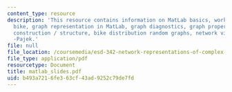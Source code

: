 ```yaml
---
content_type: resource
description: 'This resource contains information on MatLab basics, working example:
  bike, graph representation in MatLab, graph diagnostics, graph properties, graph
  construction / structure, bike distribution random graphs, network visualization
  -Pajek.'
file: null
file_location: /coursemedia/esd-342-network-representations-of-complex-engineering-systems-spring-2010/b493a7216fe363cf43ad9252c79de7fd_matlab_slides.pdf
file_type: application/pdf
resourcetype: Document
title: matlab_slides.pdf
uid: b493a721-6fe3-63cf-43ad-9252c79de7fd
---
```

